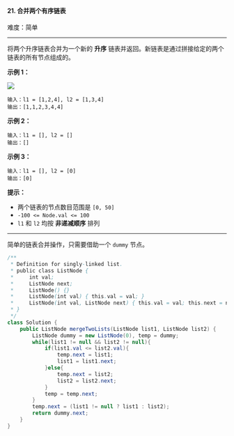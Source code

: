 #### 21. 合并两个有序链表

难度：简单

---

将两个升序链表合并为一个新的  **升序**  链表并返回。新链表是通过拼接给定的两个链表的所有节点组成的。 

 **示例 1：** 

![](https://assets.leetcode.com/uploads/2020/10/03/merge_ex1.jpg)
```
输入：l1 = [1,2,4], l2 = [1,3,4]
输出：[1,1,2,3,4,4]
```

 **示例 2：** 

```
输入：l1 = [], l2 = []
输出：[]
```

 **示例 3：** 

```
输入：l1 = [], l2 = [0]
输出：[0]
```

 **提示：** 

*   两个链表的节点数目范围是 `[0, 50]`
*   `-100 <= Node.val <= 100`
*   `l1` 和 `l2` 均按  **非递减顺序**  排列

---

简单的链表合并操作，只需要借助一个 `dummy` 节点。

```java
/**
 * Definition for singly-linked list.
 * public class ListNode {
 *     int val;
 *     ListNode next;
 *     ListNode() {}
 *     ListNode(int val) { this.val = val; }
 *     ListNode(int val, ListNode next) { this.val = val; this.next = next; }
 * }
 */
class Solution {
    public ListNode mergeTwoLists(ListNode list1, ListNode list2) {
        ListNode dummy = new ListNode(0), temp = dummy;
        while(list1 != null && list2 != null){
            if(list1.val <= list2.val){
                temp.next = list1;
                list1 = list1.next;
            }else{
                temp.next = list2;
                list2 = list2.next;
            }
            temp = temp.next;
        }
        temp.next = (list1 != null ? list1 : list2);
        return dummy.next;
    }
}
```
